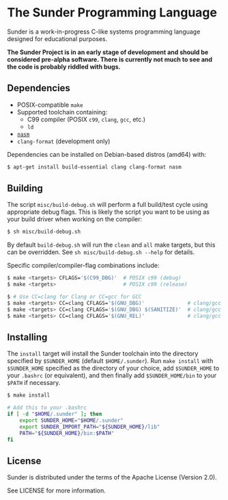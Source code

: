 # The Sunder Programming Language
Sunder is a work-in-progress C-like systems programming language designed for
educational purposes.

**The Sunder Project is in an early stage of development and should be
considered pre-alpha software. There is currently not much to see and the code
is probably riddled with bugs.**

## Dependencies
+ POSIX-compatible `make`
+ Supported toolchain containing:
  + C99 compiler (POSIX `c99`, `clang`, `gcc`, etc.)
  + `ld`
+ [`nasm`](https://www.nasm.us/)
+ `clang-format` (development only)

Dependencies can be installed on Debian-based distros (amd64) with:
```sh
$ apt-get install build-essential clang clang-format nasm
```

## Building
The script `misc/build-debug.sh` will perform a full build/test cycle using
appropriate debug flags. This is likely the script you want to be using as your
build driver when working on the compiler:
```sh
$ sh misc/build-debug.sh
```
By default `build-debug.sh` will run the `clean` and `all` make targets, but
this can be overridden. See `sh misc/build-debug.sh --help` for details.

Specific compiler/compiler-flag combinations include:
```sh
$ make <targets> CFLAGS='$(C99_DBG)'  # POSIX c99 (debug)
$ make <targets>                      # POSIX c99 (release)

$ # Use CC=clang for Clang or CC=gcc for GCC
$ make <targets> CC=clang CFLAGS='$(GNU_DBG)'              # clang/gcc (debug)
$ make <targets> CC=clang CFLAGS='$(GNU_DBG) $(SANITIZE)'  # clang/gcc (debug with Address Sanitizer)
$ make <targets> CC=clang CFLAGS='$(GNU_REL)'              # clang/gcc (release)
```

## Installing
The `install` target will install the Sunder toolchain into the directory
specified by `$SUNDER_HOME` (default `$HOME/.sunder`). Run `make install` with
`$SUNDER_HOME` specified as the directory of your choice, add `$SUNDER_HOME` to
your `.bashrc` (or equivalent), and then finally add `$SUNDER_HOME/bin` to your
`$PATH` if necessary.
```sh
$ make install
```
```sh
# Add this to your .bashrc
if [ -d "$HOME/.sunder" ]; then
    export SUNDER_HOME="$HOME/.sunder"
    export SUNDER_IMPORT_PATH="${SUNDER_HOME}/lib"
    PATH="${SUNDER_HOME}/bin:$PATH"
fi
```

## License
Sunder is distributed under the terms of the Apache License (Version 2.0).

See LICENSE for more information.
